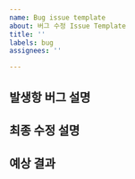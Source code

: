 ```yaml
---
name: Bug issue template
about: 버그 수정 Issue Template
title: ''
labels: bug
assignees: ''

---
```


## 발생항 버그 설명


## 최종 수정 설명


## 예상 결과
